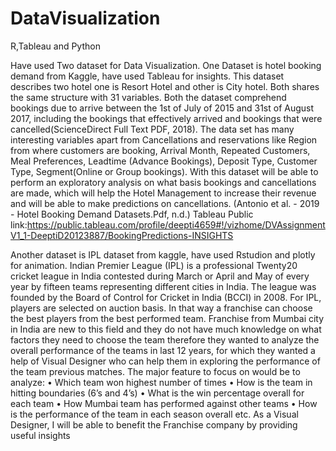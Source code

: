 # DataVisualization
R,Tableau and Python

Have used Two dataset for Data Visualization.
One Dataset is hotel booking demand from Kaggle, have used Tableau for insights.
This dataset describes two hotel one is Resort Hotel and other is City hotel. Both shares the same structure with 31 variables. Both the dataset comprehend bookings due to arrive between the 1st of July of 2015 and 31st of August 2017, including the bookings that effectively arrived  and bookings that were cancelled(ScienceDirect Full Text PDF, 2018).
The data set has many interesting variables apart from Cancellations and reservations like Region from where customers are booking, Arrival Month, Repeated Customers, Meal Preferences, Leadtime (Advance Bookings), Deposit Type, Customer Type, Segment(Online or Group bookings). With this dataset will be able to perform an exploratory analysis on what basis bookings and cancellations are made, which will help the Hotel Management to increase their revenue and will be able to make predictions on cancellations. (Antonio et al. - 2019 - Hotel Booking Demand Datasets.Pdf, n.d.)
Tableau Public link:https://public.tableau.com/profile/deepti4659#!/vizhome/DVAssignmentV1_1-DeeptiD20123887/BookingPredictions-INSIGHTS

Another dataset is IPL dataset from kaggle, have used Rstudion and plotly for animation.
Indian Premier League (IPL) is a professional Twenty20 cricket league in India contested during March or April and May of every year by fifteen teams representing different cities in India. The league was founded by the Board of Control for Cricket in India (BCCI) in 2008.
For IPL, players are selected on auction basis. In that way a franchise can choose the best players from the best performed team. Franchise from Mumbai city in India are new to this field and they do not have much knowledge on what factors they need to choose the team therefore they wanted to analyze the overall performance of the teams in last 12 years, for which they wanted a help of Visual Designer who can help them in exploring the performance of the team previous matches. The major feature to focus on would be to analyze:
•	Which team won highest number of times
•	How is the team in hitting boundaries (6’s and 4’s)
•	What is the win percentage overall for each team
•	How Mumbai team has performed against other teams
•	How is the performance of the team in each season overall etc. 
As a Visual Designer, I will be able to benefit the Franchise company by providing useful insights
